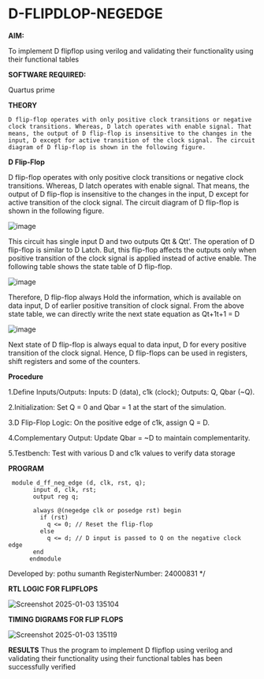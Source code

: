 # D-FLIPDLOP-NEGEDGE

**AIM:**

To implement  D flipflop using verilog and validating their functionality using their functional tables

**SOFTWARE REQUIRED:**

Quartus prime

**THEORY**

    D flip-flop operates with only positive clock transitions or negative clock transitions. Whereas, D latch operates with enable signal. That means, the output of D flip-flop is insensitive to the changes in the input, D except for active transition of the clock signal. The circuit diagram of D flip-flop is shown in the following figure.
    
**D Flip-Flop**

D flip-flop operates with only positive clock transitions or negative clock transitions. Whereas, D latch operates with enable signal. That means, the output of D flip-flop is insensitive to the changes in the input, D except for active transition of the clock signal. The circuit diagram of D flip-flop is shown in the following figure.

![image](https://github.com/naavaneetha/D-FLIPDLOP-NEGEDGE/assets/154305477/48c81fe8-bc3f-40e7-95e2-519fc155ad51)

This circuit has single input D and two outputs Qtt & Qtt’. The operation of D flip-flop is similar to D Latch. But, this flip-flop affects the outputs only when positive transition of the clock signal is applied instead of active enable. The following table shows the state table of D flip-flop.

![image](https://github.com/naavaneetha/D-FLIPDLOP-NEGEDGE/assets/154305477/e5f3fda7-68ec-4a3a-a0a4-cf6f9cc4ab55)

Therefore, D flip-flop always Hold the information, which is available on data input, D of earlier positive transition of clock signal. From the above state table, we can directly write the next state equation as Qt+1t+1 = D

![image](https://github.com/naavaneetha/D-FLIPDLOP-NEGEDGE/assets/154305477/8592c0d8-2917-4142-91b9-d6c30dd891d2)

Next state of D flip-flop is always equal to data input, D for every positive transition of the clock signal. Hence, D flip-flops can be used in registers, shift registers and some of the counters.

**Procedure**

1.Define Inputs/Outputs: Inputs: D (data), c1k (clock); Outputs: Q, Qbar (~Q).
  
  2.Initialization: Set Q = 0 and Qbar = 1 at the start of the simulation.
  
  3.D Flip-Flop Logic: On the positive edge of c1k, assign Q = D.
  
  4.Complementary Output: Update Qbar = ~D to maintain complementarity.
  
  5.Testbench: Test with various D and c1k values to verify data storage

**PROGRAM**

     module d_ff_neg_edge (d, clk, rst, q);
           input d, clk, rst;
           output reg q;
         
           always @(negedge clk or posedge rst) begin
             if (rst)
               q <= 0; // Reset the flip-flop
             else
               q <= d; // D input is passed to Q on the negative clock edge
           end
          endmodule
Developed by: pothu sumanth
RegisterNumber: 24000831
*/

**RTL LOGIC FOR FLIPFLOPS**

![Screenshot 2025-01-03 135104](https://github.com/user-attachments/assets/601b2e9f-3f29-4d61-8481-9d096be14f5a)



**TIMING DIGRAMS FOR FLIP FLOPS**

![Screenshot 2025-01-03 135119](https://github.com/user-attachments/assets/b4204426-0793-4317-9b8c-403d9bd2d180)


**RESULTS**
Thus the program to implement D flipflop using verilog and validating their
 functionality using their functional tables has been successfully verified
